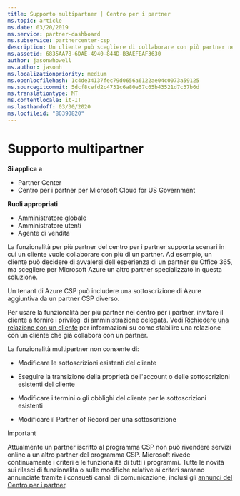 ```yaml
---
title: Supporto multipartner | Centro per i partner
ms.topic: article
ms.date: 03/20/2019
ms.service: partner-dashboard
ms.subservice: partnercenter-csp
description: Un cliente può scegliere di collaborare con più partner nel programma Cloud Solution Provider specializzati in servizi diversi.
ms.assetid: 6835AA78-6DAE-4940-844D-B3AEFEAF3630
author: jasonwhowell
ms.author: jasonh
ms.localizationpriority: medium
ms.openlocfilehash: 1c4de34137fec79d0656a6122ae04c0073a59125
ms.sourcegitcommit: 5dcf8cefd2c4731c6a80e57c65b43521d7c37b6d
ms.translationtype: MT
ms.contentlocale: it-IT
ms.lasthandoff: 03/30/2020
ms.locfileid: "80390820"
---
```

# <a name="multi-partner-support"></a>Supporto multipartner

**Si applica a**

-  Partner Center
-  Centro per i partner per Microsoft Cloud for US Government

**Ruoli appropriati**
-   Amministratore globale
-   Amministratore utenti
-   Agente di vendita

La funzionalità per più partner del centro per i partner supporta scenari in cui un cliente vuole collaborare con più di un partner. Ad esempio, un cliente può decidere di avvalersi dell'esperienza di un partner su Office 365, ma scegliere per Microsoft Azure un altro partner specializzato in questa soluzione. 

Un tenant di Azure CSP può includere una sottoscrizione di Azure aggiuntiva da un partner CSP diverso.

Per usare la funzionalità per più partner nel centro per i partner, invitare il cliente a fornire i privilegi di amministrazione delegata. Vedi [Richiedere una relazione con un cliente](request-a-relationship-with-a-customer.md) per informazioni su come stabilire una relazione con un cliente che già collabora con un partner.

La funzionalità multipartner non consente di:

- Modificare le sottoscrizioni esistenti del cliente

- Eseguire la transizione della proprietà dell'account o delle sottoscrizioni esistenti del cliente

- Modificare i termini o gli obblighi del cliente per le sottoscrizioni esistenti

- Modificare il Partner of Record per una sottoscrizione

> [!IMPORTANT]  
> Attualmente un partner iscritto al programma CSP non può rivendere servizi online a un altro partner del programma CSP. Microsoft rivede continuamente i criteri e le funzionalità di tutti i programmi. Tutte le novità sui rilasci di funzionalità o sulle modifiche relative ai criteri saranno annunciate tramite i consueti canali di comunicazione, inclusi gli [annunci del Centro per i partner](https://partner.microsoft.com/pcv/announcements).






